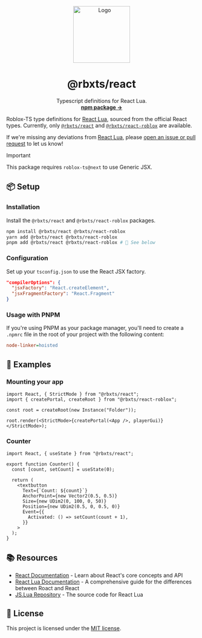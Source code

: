 <p align="center">
  <p align="center">
    <img width="150" height="150" src="https://github.com/littensy/rbxts-react/blob/main/images/logo.png?raw=true" alt="Logo">
  </p>
  <h1 align="center"><b>@rbxts/react</b></h1>
  <p align="center">
    Typescript definitions for React Lua.
    <br />
    <a href="https://npmjs.com/package/@rbxts/react"><strong>npm package →</strong></a>
  </p>
</p>

Roblox-TS type definitions for [React Lua](https://github.com/jsdotlua/react-lua), sourced from the official React types. Currently, only [`@rbxts/react`](https://npmjs.com/package/@rbxts/react) and
[`@rbxts/react-roblox`](https://npmjs.com/package/@rbxts/react-roblox) are available.

If we're missing any deviations from [React Lua](https://jsdotlua.github.io/react-lua/), please [open an issue or pull request](https://github.com/littensy/react-lua/issues/new) to let us know!

> [!IMPORTANT]
> This package requires `roblox-ts@next` to use Generic JSX.

## 📦 Setup

### Installation

Install the `@rbxts/react` and `@rbxts/react-roblox` packages.

```sh
npm install @rbxts/react @rbxts/react-roblox
yarn add @rbxts/react @rbxts/react-roblox
pnpm add @rbxts/react @rbxts/react-roblox # 🔴 See below
```

### Configuration

Set up your `tsconfig.json` to use the React JSX factory.

```json
"compilerOptions": {
  "jsxFactory": "React.createElement",
  "jsxFragmentFactory": "React.Fragment"
}
```

### Usage with PNPM

If you're using PNPM as your package manager, you'll need to create a `.npmrc` file in the root of your project with the following content:

```ini
node-linker=hoisted
```

## 🚀 Examples

### Mounting your app

```tsx
import React, { StrictMode } from "@rbxts/react";
import { createPortal, createRoot } from "@rbxts/react-roblox";

const root = createRoot(new Instance("Folder"));

root.render(<StrictMode>{createPortal(<App />, playerGui)}</StrictMode>);
```

### Counter

```tsx
import React, { useState } from "@rbxts/react";

export function Counter() {
  const [count, setCount] = useState(0);

  return (
    <textbutton
      Text={`Count: ${count}`}
      AnchorPoint={new Vector2(0.5, 0.5)}
      Size={new UDim2(0, 100, 0, 50)}
      Position={new UDim2(0.5, 0, 0.5, 0)}
      Event={{
        Activated: () => setCount(count + 1),
      }}
    >
  );
}
```

## 📚 Resources

- [React Documentation](https://react.dev) - Learn about React's core concepts and API
- [React Lua Documentation](https://jsdotlua.github.io/react-lua/) - A comprehensive guide for the differences between Roact and React
- [JS.Lua Repository](https://github.com/jsdotlua/react-lua) - The source code for React Lua

## 📝 License

This project is licensed under the [MIT license](LICENSE).
